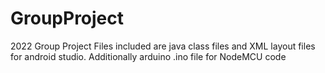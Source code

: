 # GroupProject
2022 Group Project
Files included are java class files and XML layout files for android studio. Additionally arduino .ino file for NodeMCU code
